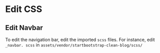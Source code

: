 # Edit CSS
## Edit Navbar
To edit the navigation bar, edit the imported `scss` files. For instance, edit `_navbar.
scss` in `assets/vendor/startbootstrap-clean-blog/scss/`